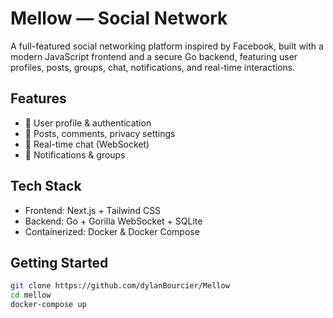 
# Mellow — Social Network

A full-featured social networking platform inspired by Facebook, built with a modern JavaScript frontend and a secure Go backend, featuring user profiles, posts, groups, chat, notifications, and real-time interactions.

## Features
- 🧑 User profile & authentication
- 📝 Posts, comments, privacy settings
- 💬 Real-time chat (WebSocket)
- 🔔 Notifications & groups

## Tech Stack
- Frontend: Next.js + Tailwind CSS
- Backend: Go + Gorilla WebSocket + SQLite
- Containerized: Docker & Docker Compose

## Getting Started
```bash
git clone https://github.com/dylanBourcier/Mellow
cd mellow
docker-compose up
```

